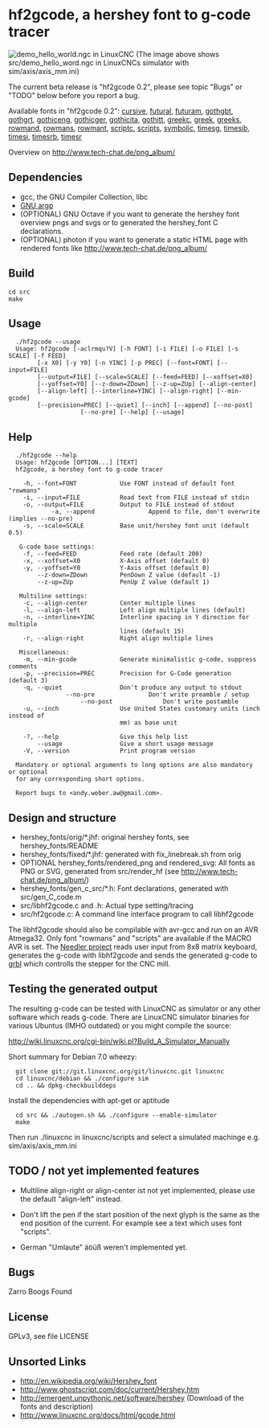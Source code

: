 hf2gcode, a hershey font to g-code tracer
=========================================
![demo_hello_world.ngc in LinuxCNC](http://tech-chat.de/images/demo_hello_world.png)
(The image above shows src/demo_hello_word.ngc in LinuxCNCs simulator with sim/axis/axis_mm.ini)

The current beta release is "hf2gcode 0.2",
please see topic "Bugs" or "TODO" below before you report a bug.

Available fonts in "hf2gcode 0.2":
[cursive](http://www.tech-chat.de/hf/cursive.svg),
[futural](http://www.tech-chat.de/hf/futural.svg),
[futuram](http://www.tech-chat.de/hf/futuram.svg),
[gothgbt](http://www.tech-chat.de/hf/gothgbt.svg),
[gothgrt](http://www.tech-chat.de/hf/gothgrt.svg),
[gothiceng](http://www.tech-chat.de/hf/gothiceng.svg),
[gothicger](http://www.tech-chat.de/hf/gothicger.svg),
[gothicita](http://www.tech-chat.de/hf/gothicita.svg),
[gothitt](http://www.tech-chat.de/hf/gothitt.svg),
[greekc](http://www.tech-chat.de/hf/greekc.svg),
[greek](http://www.tech-chat.de/hf/greek.svg),
[greeks](http://www.tech-chat.de/hf/greeks.svg),
[rowmand](http://www.tech-chat.de/hf/rowmand.svg),
[rowmans](http://www.tech-chat.de/hf/rowmans.svg),
[rowmant](http://www.tech-chat.de/hf/rowmant.svg),
[scriptc](http://www.tech-chat.de/hf/scriptc.svg),
[scripts](http://www.tech-chat.de/hf/scripts.svg),
[symbolic](http://www.tech-chat.de/hf/symbolic.svg),
[timesg](http://www.tech-chat.de/hf/timesg.svg),
[timesib](http://www.tech-chat.de/hf/timesib.svg),
[timesi](http://www.tech-chat.de/hf/timesi.svg),
[timesrb](http://www.tech-chat.de/hf/timesrb.svg),
[timesr](http://www.tech-chat.de/hf/timesr.svg)

Overview on http://www.tech-chat.de/png_album/

Dependencies
------------
*  gcc, the GNU Compiler Collection, libc
*  [GNU argp](http://www.gnu.org/software/libc/manual/html_node/Argp.html)
*  (OPTIONAL) GNU Octave if you want to generate the hershey font overview pngs and svgs or to generated the hershey_font C declarations.
*  (OPTIONAL) photon if you want to generate a static HTML page with rendered fonts like http://www.tech-chat.de/png_album/

Build
-----
    cd src
    make

Usage
-----
      ./hf2gcode --usage
      Usage: hf2gcode [-aclrmqu?V] [-h FONT] [-i FILE] [-o FILE] [-s SCALE] [-f FEED]
            [-x X0] [-y Y0] [-n YINC] [-p PREC] [--font=FONT] [--input=FILE]
            [--output=FILE] [--scale=SCALE] [--feed=FEED] [--xoffset=X0]
            [--yoffset=Y0] [--z-down=ZDown] [--z-up=ZUp] [--align-center]
            [--align-left] [--interline=YINC] [--align-right] [--min-gcode]
            [--precision=PREC] [--quiet] [--inch] [--append] [--no-post]
						[--no-pre] [--help] [--usage]


Help
----
      ./hf2gcode --help
      Usage: hf2gcode [OPTION...] [TEXT]
      hf2gcode, a hershey font to g-code tracer

        -h, --font=FONT            Use FONT instead of default font "rowmans"
        -i, --input=FILE           Read text from FILE instead of stdin
        -o, --output=FILE          Output to FILE instead of stdout
				-a, --append               Append to file, don't overwrite (implies --no-pre)
        -s, --scale=SCALE          Base unit/hershey font unit (default 0.5)

       G-code base settings:
        -f, --feed=FEED            Feed rate (default 200)
        -x, --xoffset=X0           X-Axis offset (default 0)
        -y, --yoffset=Y0           Y-Axis offset (default 0)
            --z-down=ZDown         PenDown Z value (default -1)
            --z-up=ZUp             PenUp Z value (default 1)

       Multiline settings:
        -c, --align-center         Center multiple lines
        -l, --align-left           Left align multiple lines (default)
        -n, --interline=YINC       Interline spacing in Y direction for multiple
                                   lines (default 15)
        -r, --align-right          Right align multiple lines

       Miscellaneous:
        -m, --min-gcode            Generate minimalistic g-code, suppress comments
        -p, --precision=PREC       Precision for G-Code generation (default 3)
        -q, --quiet                Don't produce any output to stdout
				    --no-pre               Don't write preamble / setup
						--no-post              Don't write postamble
        -u, --inch                 Use United States customary units (inch instead of
                                   mm) as base unit

        -?, --help                 Give this help list
            --usage                Give a short usage message
        -V, --version              Print program version

      Mandatory or optional arguments to long options are also mandatory or optional
      for any corresponding short options.

      Report bugs to <andy.weber.aw@gmail.com>.

Design and structure
--------------------
*  hershey_fonts/orig/*.jhf: original hershey fonts, see hershey_fonts/README
*  hershey_fonts/fixed/*.jhf: generated with fix_linebreak.sh from orig
*  OPTIONAL hershey_fonts/rendered_png and rendered_svg: All fonts as PNG or SVG, generated from src/render_hf (see http://www.tech-chat.de/png_album/)
*  hershey_fonts/gen_c_src/*.h: Font declarations, generated with src/gen_C_code.m
*  src/libhf2gcode.c and .h: Actual type setting/tracing
*  src/hf2gcode.c: A command line interface program to call libhf2gcode

The libhf2gcode should also be compilable with avr-gcc and run on an AVR Atmega32. Only font "rowmans" and "scripts" are available if
the MACRO AVR is set. The [Needler project](https://github.com/Andy1978/needler) reads user input from 8x8 matrix keyboard,
generates the g-code with libhf2gcode and sends the generated g-code to [grbl](https://github.com/grbl/grbl)
which controlls the stepper for the CNC mill.

Testing the generated output
----------------------------

The resulting g-code can be tested with LinuxCNC as simulator or any other software which reads g-code.
There are LinuxCNC simulator binaries for various Ubuntus (IMHO outdated) or you might compile the source:

http://wiki.linuxcnc.org/cgi-bin/wiki.pl?Build_A_Simulator_Manually

Short summary for Debian 7.0 wheezy:

      git clone git://git.linuxcnc.org/git/linuxcnc.git linuxcnc
      cd linuxcnc/debian && ./configure sim
      cd .. && dpkg-checkbuilddeps

Install the dependencies with apt-get or aptitude

      cd src && ./autogen.sh && ./configure --enable-simulator
      make

Then run ./linuxcnc in linuxcnc/scripts and select a simulated machinge e.g. sim/axis/axis_mm.ini

TODO / not yet implemented features
------------------------------------

*  Multiline align-right or align-center ist not yet implemented, please use the default "align-left" instead.

*  Don't lift the pen if the start position of the next glyph is the same as the end position of the current. For example see a text which uses font "scripts".

*  German "Umlaute" äöüß weren't implemented yet.

Bugs
----
Zarro Boogs Found

License
-------
GPLv3, see file LICENSE

Unsorted Links
--------------
*  http://en.wikipedia.org/wiki/Hershey_font
*  http://www.ghostscript.com/doc/current/Hershey.htm
*  http://emergent.unpythonic.net/software/hershey (Download of the fonts and description)
*  http://www.linuxcnc.org/docs/html/gcode.html
